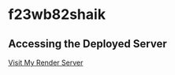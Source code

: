 # f23wb82shaik

## Accessing the Deployed Server

[Visit My Render Server](https://f23wb82shaik.onrender.com/)


